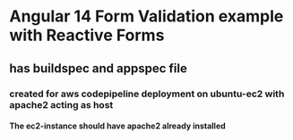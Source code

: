 # Angular 14 Form Validation example with Reactive Forms

## has buildspec and appspec file

### created for aws codepipeline deployment on ubuntu-ec2 with apache2 acting as host

#### The ec2-instance should have apache2 already installed
